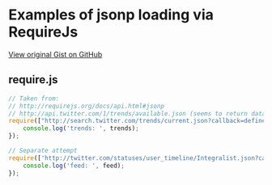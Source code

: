 # Examples of jsonp loading via RequireJs

[View original Gist on GitHub](https://gist.github.com/Integralist/1370134)

## require.js

```javascript
// Taken from: 
// http://requirejs.org/docs/api.html#jsonp
// http://api.twitter.com/1/trends/available.json (seems to return data but is an Array not Object)
require(["http://search.twitter.com/trends/current.json?callback=define"], function (trends) {
	console.log('trends: ', trends);
});

// Separate attempt
require(['http://twitter.com/statuses/user_timeline/Integralist.json?callback=define'], function(feed) {
	console.log('feed: ', feed);
});


```

